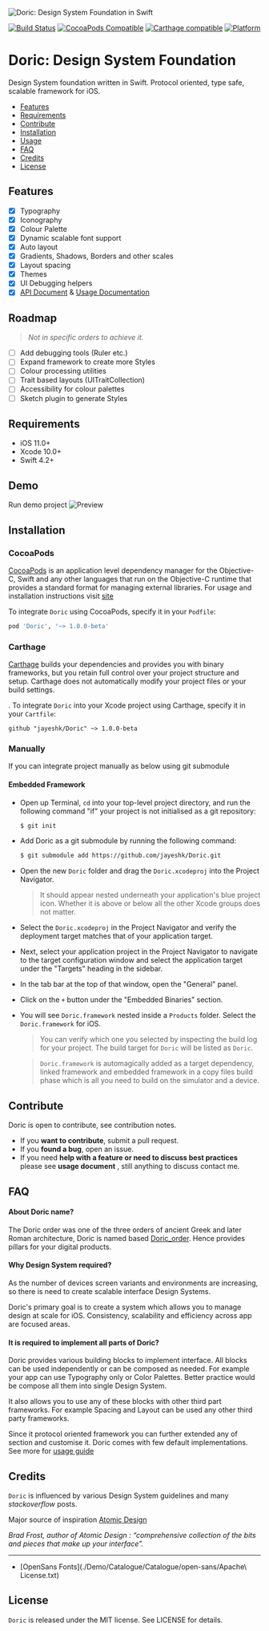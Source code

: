 

![Doric: Design System Foundation in Swift](https://raw.githubusercontent.com/jayeshk/Doric/master/doric.png)

[![Build Status](https://travis-ci.com/jayeshk/Doric.svg?branch=master)](https://travis-ci.com/jayeshk/Doric) [![CocoaPods Compatible](https://img.shields.io/cocoapods/v/Doric.svg)](https://img.shields.io/cocoapods/v/Doric.svg) [![Carthage compatible](https://img.shields.io/badge/Carthage-compatible-red.svg?style=flat)](https://github.com/Carthage/Carthage) [![Platform](https://img.shields.io/cocoapods/p/Doric.svg?style=flat)](https://github.com/jayeshk/Doric)

# **Doric: Design System Foundation**

Design System foundation written in Swift. Protocol oriented, type safe, scalable framework for iOS.

- [Features](#features)
- [Requirements](#requirements)
- [Contribute](#contribute)
- [Installation](#installation)
- [Usage](./Documentation/Usage.md)
- [FAQ](#faq)
- [Credits](#credits)
- [License](#license)

## Features

- [x] Typography
- [x] Iconography
- [x] Colour Palette
- [x] Dynamic scalable font support
- [x] Auto layout
- [x] Gradients, Shadows, Borders and other scales
- [x] Layout spacing
- [x] Themes
- [x] UI Debugging helpers
- [x] [API Document](https://jayeshk.github.io/Doric/usage.html) & [Usage Documentation](Documentation/Usage.md)

## Roadmap

> *Not in specific orders to achieve it.*

- [ ] Add debugging tools (Ruler etc.)
- [ ] Expand framework to create more Styles
- [ ] Colour processing utilities
- [ ] Trait based layouts (UITraitCollection)
- [ ] Accessibility for colour palettes
- [ ] Sketch plugin to generate Styles

## Requirements

- iOS 11.0+
- Xcode 10.0+
- Swift 4.2+

## Demo
Run demo project
![Preview](https://raw.githubusercontent.com/jayeshk/Doric/master/demo-screenshot.png)

## Installation

### CocoaPods

[CocoaPods](https://cocoapods.org) is an application level dependency manager for the Objective-C, Swift and any other languages that run on the Objective-C runtime that provides a standard format for managing external libraries. For usage and installation instructions visit [site](https://cocoapods.org)

To integrate `Doric`  using CocoaPods, specify it in your `Podfile`:

```ruby
pod 'Doric', '~> 1.0.0-beta'
```

### Carthage

[Carthage](https://github.com/Carthage/Carthage) builds your dependencies and provides you with binary frameworks, but you retain full control over your project structure and setup. Carthage does not automatically modify your project files or your build settings.

. To integrate `Doric` into your Xcode project using Carthage, specify it in your `Cartfile`:

```ogdl
github "jayeshk/Doric" ~> 1.0.0-beta
```

### Manually

If you can integrate project manually as below using git submodule

#### Embedded Framework

- Open up Terminal, `cd` into your top-level project directory, and run the following command "if" your project is not initialised as a git repository:

  ```bash
  $ git init
  ```

- Add Doric as a git submodule by running the following command:

  ```bash
  $ git submodule add https://github.com/jayeshk/Doric.git
  ```

- Open the new `Doric` folder and drag the `Doric.xcodeproj` into the Project Navigator.

    > It should appear nested underneath your application's blue project icon. Whether it is above or below all the other Xcode groups does not matter.

- Select the `Doric.xcodeproj` in the Project Navigator and verify the deployment target matches that of your application target.
- Next, select your application project in the Project Navigator to navigate to the target configuration window and select the application target under the "Targets" heading in the sidebar.
- In the tab bar at the top of that window, open the "General" panel.
- Click on the `+` button under the "Embedded Binaries" section.
- You will see `Doric.framework` nested inside a `Products` folder. Select the `Doric.framework` for iOS.

    > You can verify which one you selected by inspecting the build log for your project. The build target for `Doric` will be listed as `Doric`.

    > `Doric.framework` is automagically added as a target dependency, linked framework and embedded framework in a copy files build phase which is all you need to build on the simulator and a device.


## Contribute

Doric is open to contribute, see contribution notes.
  - If you **want to contribute**, submit a pull request.
  - If you **found a bug**, open an issue.
  - If you need **help with a feature or need to discuss best practices** please see **usage document** , still anything to discuss contact me.

## FAQ

#### **About Doric name?**

The Doric order was one of the three orders of ancient Greek and later Roman architecture, Doric is named based [Doric_order](https://en.wikipedia.org/wiki/Doric_order). Hence provides pillars for your digital products.

#### **Why Design System required?**

As the number of devices screen variants and environments are increasing, so there is need to create scalable interface Design Systems.

Doric's primary goal is to create a system which allows you to manage design at scale for iOS. Consistency, scalability and efficiency across app are focused areas.

#### **It is required to implement all parts of Doric?**

Doric provides various building blocks to implement interface. All blocks can be used independently or can be composed as needed. For example your app can use Typography only or Color Palettes. Better practice would be compose all them into single Design System.

It also allows you to use any of these blocks with other third part frameworks. For example Spacing and Layout can be used any other third party frameworks.

Since it protocol oriented framework you can further extended any of section and customise it. Doric comes with few default implementations. See more for [usage guide](Documentation/Usage.md)

## Credits

`Doric` is influenced by various Design System guidelines and many *stackoverflow* posts.

Major source of inspiration [Atomic Design](http://atomicdesign.bradfrost.com/)

*Brad Frost, author of Atomic Design : “comprehensive collection of the bits and pieces that make up your interface”.*

---
- [OpenSans Fonts](./Demo/Catalogue/Catalogue/open-sans/Apache\ License.txt)

## License

`Doric` is released under the MIT license. See LICENSE for details.
